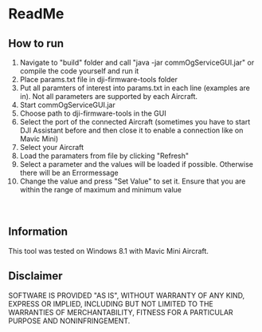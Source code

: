 # ReadMe

## How to run
1. Navigate to "build" folder and call "java -jar commOgServiceGUI.jar" or compile the code yourself and run it<br/>
2. Place params.txt file in dji-firmware-tools folder<br/>
3. Put all paramters of interest into params.txt in each line (examples are in). Not all parameters are supported by each Aircraft.<br/>
4. Start commOgServiceGUI.jar<br/>
5. Choose path to dji-firmware-tools in the GUI<br/>
6. Select the port of the connected Aircraft (sometimes you have to start DJI Assistant before and then close it to enable a connection like on Mavic Mini)<br/>
7. Select your Aircraft<br/>
8. Load the paramaters from file by clicking "Refresh"<br/>
9. Select a parameter and the values will be loaded if possible. Otherwise there will be an Errormessage<br/>
10. Change the value and press "Set Value" to set it. Ensure that you are within the range of maximum and minimum value<br/><br/><br/>

## Information
This tool was tested on Windows 8.1 with Mavic Mini Aircraft.

## Disclaimer
SOFTWARE IS PROVIDED "AS IS", WITHOUT WARRANTY OF ANY KIND, EXPRESS OR IMPLIED, INCLUDING BUT NOT LIMITED TO THE WARRANTIES OF MERCHANTABILITY, FITNESS FOR A PARTICULAR PURPOSE AND NONINFRINGEMENT.